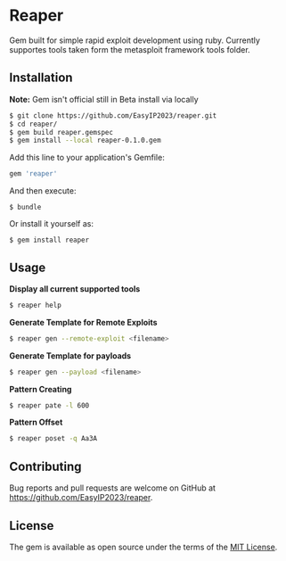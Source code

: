 # Reaper

Gem built for simple rapid exploit development using ruby. Currently supportes tools taken form the metasploit framework tools folder.


## Installation

**Note:** Gem isn't official still in Beta install via locally
```bash
$ git clone https://github.com/EasyIP2023/reaper.git
$ cd reaper/
$ gem build reaper.gemspec
$ gem install --local reaper-0.1.0.gem
```

Add this line to your application's Gemfile:

```ruby
gem 'reaper'
```

And then execute:
```
$ bundle
```

Or install it yourself as:

```
$ gem install reaper
```

## Usage

**Display all current supported tools**

```bash
$ reaper help
```

**Generate Template for Remote Exploits**

```bash
$ reaper gen --remote-exploit <filename>
```

**Generate Template for payloads**

```bash
$ reaper gen --payload <filename>
```

**Pattern Creating**

```bash
$ reaper pate -l 600
```

**Pattern Offset**

```bash
$ reaper poset -q Aa3A
```

## Contributing

Bug reports and pull requests are welcome on GitHub at https://github.com/EasyIP2023/reaper.

## License

The gem is available as open source under the terms of the [MIT License](http://opensource.org/licenses/MIT).
